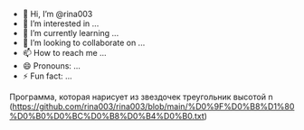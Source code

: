 - 👋 Hi, I’m @rina003
- 👀 I’m interested in ...
- 🌱 I’m currently learning ...
- 💞️ I’m looking to collaborate on ...
- 📫 How to reach me ...
- 😄 Pronouns: ...
- ⚡ Fun fact: ...

<!---
rina003/rina003 is a ✨ special ✨ repository because its `README.md` (this file) appears on your GitHub profile.
You can click the Preview link to take a look at your changes.
--->
Программа, которая нарисует из звездочек треугольник высотой n
(https://github.com/rina003/rina003/blob/main/%D0%9F%D0%B8%D1%80%D0%B0%D0%BC%D0%B8%D0%B4%D0%B0.txt)

